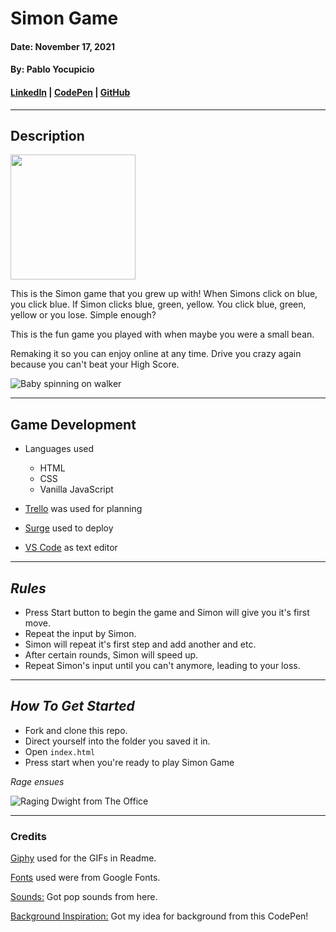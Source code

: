 # **Simon Game**

#### Date: November 17, 2021

#### By: Pablo Yocupicio

#### [LinkedIn](https://www.linkedin.com/in/pablo-yocupicio-17842810a/) | [CodePen](https://codepen.io/Pabloey) | [GitHub](https://github.com/Pabloey)

---

## **Description**

<img src="https://external-content.duckduckgo.com/iu/?u=https%3A%2F%2Fimages-na.ssl-images-amazon.com%2Fimages%2FI%2F61OnA6pSo6L._AC_SL1001_.jpg&f=1&nofb=1" width="200">

This is the Simon game that you grew up with! When Simons click on blue, you click blue. If Simon clicks blue, green, yellow. You click blue, green, yellow or you lose. Simple enough?

This is the fun game you played with when maybe you were a small bean.

Remaking it so you can enjoy online at any time. Drive you crazy again because you can't beat your High Score.

![Baby spinning on walker](https://media.giphy.com/media/XweOsBl72PFcc/giphy.gif)

---

## **Game Development**

- Languages used

  - HTML
  - CSS
  - Vanilla JavaScript

- [Trello]() was used for planning
- [Surge]() used to deploy
- [VS Code](https://code.visualstudio.com/) as text editor

---

## **_Rules_**

- Press Start button to begin the game and Simon will give you it's first move.
- Repeat the input by Simon.
- Simon will repeat it's first step and add another and etc.
- After certain rounds, Simon will speed up.
- Repeat Simon's input until you can't anymore, leading to your loss.

---

## **_How To Get Started_**

- Fork and clone this repo.
- Direct yourself into the folder you saved it in.
- Open `index.html`
- Press start when you're ready to play Simon Game

_Rage ensues_

![Raging Dwight from The Office](https://media.giphy.com/media/22CEvbj04nLLq/giphy.gif)

---

### **Credits**

[Giphy](https://giphy.com/) used for the GIFs in Readme.

[Fonts](https://fonts.google.com/) used were from Google Fonts.

[Sounds:](https://www.fiftysounds.com/royalty-free-music/pop-sound-effects.html) Got pop sounds from here.

[Background Inspiration:](https://codepen.io/hylobates-lar/pen/qBbQeON) Got my idea for background from this CodePen!
